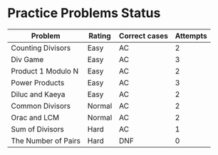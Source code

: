 # Practice Problems Status
Problem|Rating|Correct cases|Attempts
-|-|-|-
Counting Divisors|Easy|AC|2
Div Game|Easy|AC|3
Product 1 Modulo N|Easy|AC|2
Power Products|Easy|AC|3
Diluc and Kaeya|Easy|AC|2
Common Divisors|Normal|AC|2
Orac and LCM|Normal|AC|2
Sum of Divisors|Hard|AC|1
The Number of Pairs|Hard|DNF|0